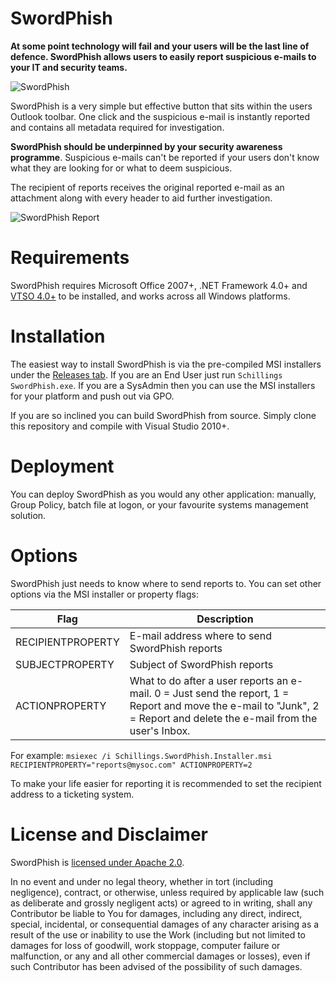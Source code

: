 # SwordPhish
**At some point technology will fail and your users will be the last line of defence. SwordPhish allows users to easily report suspicious e-mails to your IT and security teams.**

![SwordPhish](http://g.recordit.co/DEALRp32ml.gif)

SwordPhish is a very simple but effective button that sits within the users Outlook toolbar. One click and the suspicious e-mail is instantly reported and contains all metadata required for investigation.

**SwordPhish should be underpinned by your security awareness programme**. Suspicious e-mails can't be reported if your users don't know what they are looking for or what to deem suspicious.

The recipient of reports receives the original reported e-mail as an  attachment along with every header to aid further investigation.

![SwordPhish Report](https://i.imgur.com/43ZC625.png)

# Requirements
SwordPhish requires Microsoft Office 2007+, .NET Framework 4.0+ and [VTSO 4.0+](https://www.microsoft.com/en-us/download/details.aspx?id=48217) to be installed, and works across all Windows platforms.

# Installation
The easiest way to install SwordPhish is via the pre-compiled MSI installers under the [Releases tab](https://github.com/Schillings/SwordPhish/releases). If you are an End User just run `Schillings SwordPhish.exe`. If you are a SysAdmin then you can use the MSI installers for your platform and push out via GPO.

If you are so inclined you can build SwordPhish from source. Simply clone this repository and compile with Visual Studio 2010+.

# Deployment
You can deploy SwordPhish as you would any other application: manually, Group Policy, batch file at logon, or your favourite systems management solution.

# Options
SwordPhish just needs to know where to send reports to. You can set other options via the MSI installer or property flags:

Flag | Description
---- | -----------
RECIPIENTPROPERTY | E-mail address where to send SwordPhish reports
SUBJECTPROPERTY | Subject of SwordPhish reports
ACTIONPROPERTY | What to do after a user reports an e-mail. 0 = Just send the report, 1 = Report and move the e-mail to "Junk", 2 = Report and delete the e-mail from the user's Inbox.

For example: `msiexec /i Schillings.SwordPhish.Installer.msi RECIPIENTPROPERTY="reports@mysoc.com" ACTIONPROPERTY=2`

To make your life easier for reporting it is recommended to set the recipient address to a ticketing system.

# License and Disclaimer
SwordPhish is [licensed under Apache 2.0](LICENSE).

In no event and under no legal theory, whether in tort (including negligence), contract, or otherwise, unless required by applicable law (such as deliberate and grossly negligent acts) or agreed to in writing, shall any Contributor be liable to You for damages, including any direct, indirect, special, incidental, or consequential damages of any character arising as a result of the use or inability to use the Work (including but not limited to damages for loss of goodwill, work stoppage, computer failure or malfunction, or any and all other commercial damages or losses), even if such Contributor has been advised of the possibility of such damages.
